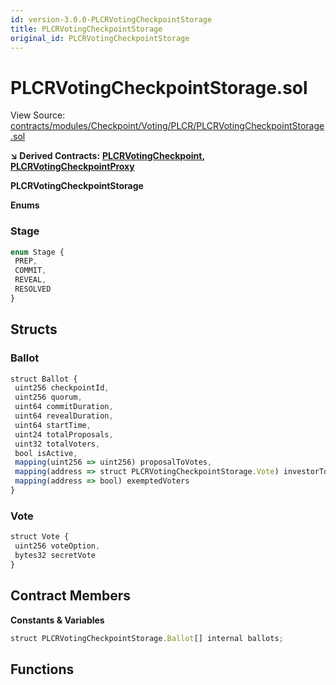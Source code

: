 ```yaml
---
id: version-3.0.0-PLCRVotingCheckpointStorage
title: PLCRVotingCheckpointStorage
original_id: PLCRVotingCheckpointStorage
---
```


# PLCRVotingCheckpointStorage.sol

View Source: [contracts/modules/Checkpoint/Voting/PLCR/PLCRVotingCheckpointStorage.sol](https://github.com/remon-nashid/polymath-core/tree/0c5593835be9dcec69d8de5b12eb17bc7cd77adc/contracts/modules/Checkpoint/Voting/PLCR/PLCRVotingCheckpointStorage.sol)

**↘ Derived Contracts:** [**PLCRVotingCheckpoint**](plcrvotingcheckpoint.md)**,** [**PLCRVotingCheckpointProxy**](plcrvotingcheckpointproxy.md)

**PLCRVotingCheckpointStorage**

**Enums**

### Stage

```javascript
enum Stage {
 PREP,
 COMMIT,
 REVEAL,
 RESOLVED
}
```

## Structs

### Ballot

```javascript
struct Ballot {
 uint256 checkpointId,
 uint256 quorum,
 uint64 commitDuration,
 uint64 revealDuration,
 uint64 startTime,
 uint24 totalProposals,
 uint32 totalVoters,
 bool isActive,
 mapping(uint256 => uint256) proposalToVotes,
 mapping(address => struct PLCRVotingCheckpointStorage.Vote) investorToProposal,
 mapping(address => bool) exemptedVoters
}
```

### Vote

```javascript
struct Vote {
 uint256 voteOption,
 bytes32 secretVote
}
```

## Contract Members

**Constants & Variables**

```javascript
struct PLCRVotingCheckpointStorage.Ballot[] internal ballots;
```

## Functions

